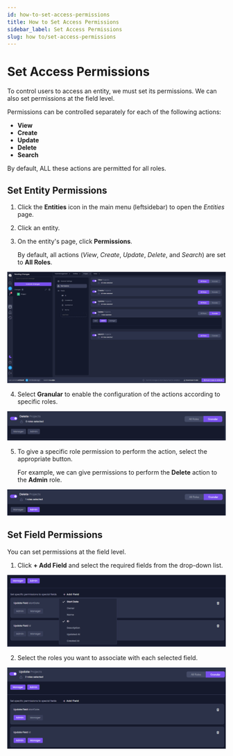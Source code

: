 ```yaml
---
id: how-to-set-access-permissions
title: How to Set Access Permissions
sidebar_label: Set Access Permissions
slug: how to/set-access-permissions
---
```


# Set Access Permissions 

To control users to access an entity, we must set its permissions. We can also set permissions at the field level. 

Permissions can be controlled separately for each of the following actions:

- **View**
- **Create**
- **Update**
- **Delete**
- **Search**

By default, ALL these actions are permitted for all roles.

## Set Entity Permissions

1. Click the **Entities** icon in the main menu (leftsidebar) to open the _Entities_ page.
2. Click an entity.
3. On the entity's page, click **Permissions**.

   By default, all actions (_View_, _Create_, _Update_, _Delete_, and _Search_) are set to **All Roles**. 


![](./assets/pic-5.jpg)

4. Select **Granular** to enable the configuration of the actions according to specific roles.


![](./assets/pic-5.2.png)


5. To give a specific role permission to perform the action, select the appropriate button. 

   For example, we can give permissions to perform the **Delete** action to the **Admin** role. 

![](./assets/pic-7.png)


## Set Field Permissions 

You can set permissions at the field level.

 1. Click **+ Add Field** and select the required fields from the drop-down list.


![](./assets/pic-8.png)


2. Select the roles you want to associate with each selected field. 


![](./assets/pic-9.png)

